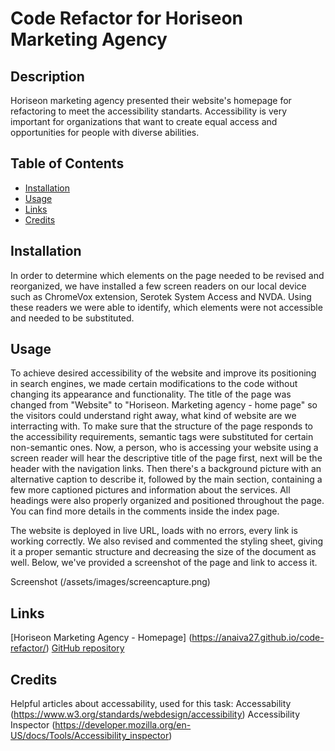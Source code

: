 # Code Refactor for Horiseon Marketing Agency

## Description 

Horiseon marketing agency presented their website's homepage for refactoring to meet the accessibility standarts. 
Accessibility is very important for organizations that want to create equal access and opportunities for people with diverse abilities.

## Table of Contents

* [Installation](#installation)
* [Usage](#usage)
* [Links](#links)
* [Credits](#credits)

## Installation

In order to determine which elements on the page needed to be revised and reorganized, we have installed a few screen readers on our local device such as ChromeVox extension, Serotek System Access and NVDA. Using these readers we were able to identify, which elements were not accessible and needed to be substituted.

## Usage

To achieve desired accessibility of the website and improve its positioning in search engines, we made certain modifications to the code without changing its appearance and functionality.
The title of the page was changed from "Website" to "Horiseon. Marketing agency - home page" so the visitors could understand right away, what kind of website are we interracting with.
To make sure that the structure of the page responds to the accessibility requirements, semantic tags were substituted for certain non-semantic ones. Now, a person, who is accessing your website using a screen reader will hear the descriptive title of the page first, next will be the header with the navigation links. Then there's a background picture with an alternative caption to describe it, followed by the main section, containing a few more captioned pictures and information about the services. All headings were also properly organized and positioned throughout the page. You can find more details in the comments inside the index page.

The website is deployed in live URL, loads with no errors, every link is working correctly. We also revised and commented the styling sheet, giving it a proper semantic structure and decreasing the size of the document as well.
Below, we've provided a screenshot of the page and link to access it. 

Screenshot
(/assets/images/screencapture.png)

## Links

[Horiseon Marketing Agency - Homepage] (https://anaiva27.github.io/code-refactor/)
[GitHub repository](https://github.com/anaiva27/code-refactor)


## Credits

Helpful articles about accessability, used for this task:
Accessability (https://www.w3.org/standards/webdesign/accessibility)
Accessibility Inspector (https://developer.mozilla.org/en-US/docs/Tools/Accessibility_inspector)






